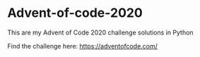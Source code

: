 # Advent-of-code-2020

This are my Advent of Code 2020 challenge solutions in Python

Find the challenge here:
https://adventofcode.com/
